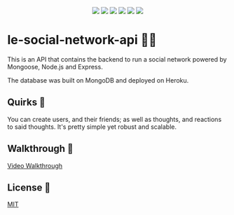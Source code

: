 <p align="center">
    <img src="https://img.shields.io/badge/Javascript-yellow" />
    <img src="https://img.shields.io/badge/Command%20Line-orange" />
    <img src="https://img.shields.io/badge/Node%20JS-purple" >
    <img src="https://img.shields.io/badge/dotenv-blue"  />
    <img src="https://img.shields.io/badge/Express-purple" >
    <img src="https://img.shields.io/badge/Mongoose-red" >
</p>


# le-social-network-api 🧑🏻

This is an API that contains the backend to run a social network powered by Mongoose, Node.js and Express.

The database was built on MongoDB and deployed on Heroku.


## Quirks 🎯

You can create users, and their friends; as well as thoughts, and reactions to said thoughts.
It's pretty simple yet robust and scalable.


## Walkthrough 👀 

[Video Walkthrough](https://quiet-plains-39124.herokuapp.com/)


## License 📓
[MIT](https://choosealicense.com/licenses/mit/)
